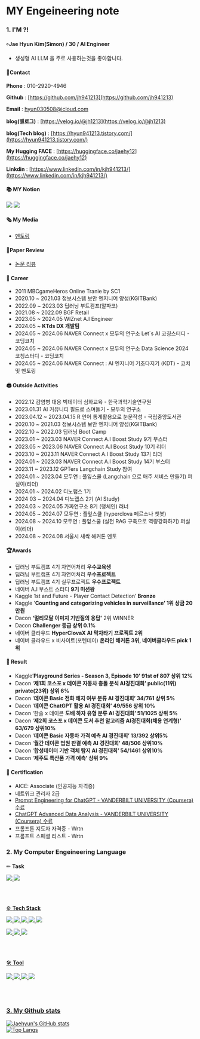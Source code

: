 # MY Engeineering note
#### 
### 1. I'M ?!
#### ৹ Jae Hyun Kim(Simon) / 30 / AI Engineer
- 생성형 AI LLM 을 주로 사용하는것을 좋아합니다.
#### 📱Contact


**Phone** : 010-2920-4946

**Github** : [https://github.com/jh941213](https://github.com/jh941213)

**Email** : hyun030508@icloud.com

**blog(벨로그)** : [https://velog.io/@jh1213](https://velog.io/@jh1213) 

**blog(Tech blog)** : [https://hyun941213.tistory.com/](https://hyun941213.tistory.com/)

**My Hugging FACE** : [https://huggingface.co/jaehy12](https://huggingface.co/jaehy12)

**Linkdin** : [https://www.linkedin.com/in/kjh941213/](https://www.linkedin.com/in/kjh941213/)


#### 📚 MY Notion
<a href="https://jh941213.notion.site/Jae-Hyun-Kim-025371fbbc904547a69f0b33bc8e45f4" target="_blank"><img src="https://img.shields.io/badge/Notion-00c9f2?style=flat-square&logo=notion&logoColor=white"/></a>
<a href="https://github.com/jh941213" target="_blank"><img src="https://img.shields.io/badge/GitHub-2a2a2a?style=flat-square&logo=GigHub&logoColor=white"/></a>
#### 🗞️ My Media
- [멘토링](https://alpacocampus.oopy.io/37fd0d1c-cd73-43e6-ac5e-2635d1af0bd7)

#### 📜Paper Review
- [논문 리뷰](https://jh941213.notion.site/jh941213/Paper-Review-b79a28f99d19420e999b935c91909bc3)

#### 🏢 Career
- 2011 MBCgameHeros Online Tranie by SC1
- 2020.10 ~ 2021.03 정보시스템 보안 엔지니어 양성(KGITBank)
- 2022.09 ~ 2023.03 딥러닝 부트캠프(알파코)
- 2021.08 ~ 2022.09 BGF Retail
- 2023.05 ~ 2024.05 WIZnet A.I Engineer
- 2024.05 ~ **KTds DX 개발팀**
- 2024.05 ~ 2024.06 NAVER Connect x 모두의 연구소 Let`s AI 코칭스터디 - 코딩코치
- 2024.05 ~ 2024.06 NAVER Connect x 모두의 연구소 Data Science 2024 코칭스터디 - 코딩코치
- 2024.05 ~ 2024.06 NAVER Connect : AI 엔지니어 기초다지기 (KDT) - 코치 및 멘토링

#### 🖨️ Outside Activities
- 2022.12 감염병 대응 빅데이터 심화교육 - 한국과학기술연구원
- 2023.01.31 AI 커뮤니티 필드로 스며들기 - 모두의 연구소
- 2023.04.12 ~ 2023.04.15 R 언어 통계활용으로 눈문작성 - 국립중앙도서관
- 2020.10 ~ 2021.03 정보시스템 보안 엔지니어 양성(KGITBank)
- 2022.10 ~ 2022.03 딥러닝 Boot Camp
- 2023.01 ~ 2023.03 NAVER Connect A.I Boost Study 9기 부스터
- 2023.05 ~ 2023.06 NAVER Connect A.I Boost Study 10기 리더
- 2023.10 ~ 2023.11 NAVER Connect A.I Boost Study 13기 리더
- 2024.01 ~ 2023.03 NAVER Connect A.I Boost Study 14기 부스터
- 2023.11 ~ 2023.12 GPTers Langchain Study 참여
- 2024.01 ~ 2023.04 모두연 : 풀잎스쿨 (Langchain 으로 매주 서비스 만들기) 퍼실이(리더)
- 2024.01 ~ 2024.02 디노랩스 1기 
- 2024 03 ~ 2024.04 디노랩스 2기 (AI Study)
- 2024.03 ~ 2024.05 가짜연구소 8기 (랭체인) 러너
- 2024.05 ~ 2024.07 모두연 : 풀잎스쿨 (hyperclova 페르소나 챗봇)
- 2024.08 ~ 2024.10 모두연 : 풀잎스쿨 (실전 RAG 구축으로 역량강화하기) 퍼실이(리더)
- 2024.08 ~ 2024.08 서울시 새싹 해커톤 멘토

#### 🏆Awards
- 딥러닝 부트캠프 4기 자연어처리 **우수교육생**
- 딥러닝 부트캠프 4기 자연어처리 **우수프로젝트**
- 딥러닝 부트캠프 4기 실무프로젝트 **우수프로젝트**
- 네이버 A.I 부스트 스터디 **9기 미션왕**
- Kaggle 1st and Future - Player Contact Detection’ **Bronze**
- Kaggle ’**Counting and categorizing vehicles in surveillance’ 1위 상금 20만원**
- Dacon **‘멀티모달 이미지 기반질의 응답’** 2위 WINNER
- Dacon **Challenger 등급 상위 0.1%**
- 네이버 클라우드 **HyperClovaX AI 막차타기 프로젝트 2위**
- 네이버 클라우드 x 비사이트(포텐데이) **온라인 해커톤 3위, 네이버클라우드 pick 1위**



#### 📝 Result
- Kaggle’**Playground Series - Season 3, Episode 10’  91st of 807 상위 12%**
- Dacon ‘**제1회 코스포 x 데이콘 자동차 충돌 분석 AI경진대회’  public(11위) private(23위) 상위 6%**
- Dacon ‘**데이콘 Basic 전화 해지 여부 분류 AI 경진대회’ 34/761  상위 5%**
- Dacon ‘**데이콘 ChatGPT 활용 AI 경진대회’  49/556  상위 10%**
- Dacon ‘한솔 x 데이콘 **도배 하자 유형 분류 AI 경진대회’ 51/1025 상위 5%**
- Dacon ‘**제2회 코스포 x 데이콘 도서 추천 알고리즘 AI경진대회(채용 연계형)’ 63/679 상위10%**
- Dacon ‘**데이콘 Basic 자동차 가격 예측 AI 경진대회’ 13/392 상위5%**
- Dacon ‘**월간 데이콘 법원 판결 예측 AI 경진대회’ 48/506 상위10%**
- Dacon ‘**합성데이터 기반 객체 탐지 AI 경진대회’ 54/1461 상위10%**
- Dacon ‘**제주도 특산품 가격 예측’ 상위 9%**
  

#### 📜 Certification
- AICE: Associate (인공지능 자격증)
- 네트워크 관리사 2급
- [Prompt Engineering for ChatGPT - VANDERBILT UNIVERSITY (Coursera) 수료](https://www.coursera.org/account/accomplishments/verify/4A6P8RT54UGH)
- [ChatGPT Advanced Data Analysis - VANDERBILT UNIVERSITY (Coursera) 수료](https://coursera.org/share/35aff42ebacbed6547bba595f3a4a05a)
- 프롬프톤 지도자 자격증 - Wrtn
- 프롬프트 스페셜 리스트 - Wrtn

####  
### 2. My Computer Engeineering Language 
####
✏ **Task**

<a href="https://github.com/jh941213/Logistics-Project"><img src="https://img.shields.io/badge/CV-Object Detection-blue"/> 
<a href="https://github.com/jh941213/ChatGPT_n_DALL-E"><img src="https://img.shields.io/badge/NLP-chatbot-yellowgreen"/>

<br/>
<br/>


⚙️ **Tech Stack**

<img src="https://img.shields.io/badge/Python-3766AB?style=flat-square&logo=Python&logoColor=white"/>  <img src="https://img.shields.io/badge/Java-007396?style=flat-square&logo=Java&logoColor=white"/> <img src="https://img.shields.io/badge/MySQL-4479A1?style=flat-square&logo=MySQL&logoColor=white"/> 
<img src="https://img.shields.io/badge/Swift-F05138?style=flat-square&logo=Swift&logoColor=white"/> <img src="https://img.shields.io/badge/C++-00599C?style=flat-square&logo=Swift&logoColor=white"/> 
   
   
<img src="https://img.shields.io/badge/TensorFlow-FF6F00?style=flat-square&logo=TensorFlow&logoColor=white"/> <img src="https://img.shields.io/badge/PyTorch-EE4C2C?style=flat-square&logo=PyTorch&logoColor=white"/> <img src="https://img.shields.io/badge/Flask-000000?style=flat-square&logo=Flask&logoColor=white"/> 



<br/>
<br/>  
 
🛠 **Tool**


<img src="https://img.shields.io/badge/Colab-F9AB00?style=flat-square&logo=Google Colab&logoColor=white"/> <img src="https://img.shields.io/badge/VSCode-007ACC?style=flat-square&logo=Visual Studio Code&logoColor=white"/> <img src="https://img.shields.io/badge/AWS-232F3E?style=flat-square&logo=Amazon AWS&logoColor=white"/> <img src="https://img.shields.io/badge/Android-3DDC84?style=flat-square&logo=Android&logoColor=white"/>



<br/>
<br/>


### 3. My Github stats

![Jaehyun's GitHub stats](https://github-readme-stats.vercel.app/api?username=jh941213&show_icons=trueshow_icons=true&theme=merko)  
![Top Langs](https://github-readme-stats.vercel.app/api/top-langs/?username=jh941213&layout=compact&theme=tokyonight)



